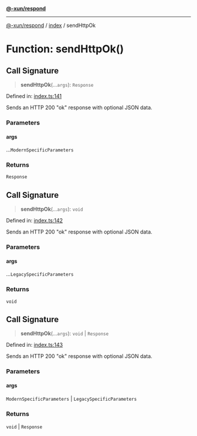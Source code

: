 [**@-xun/respond**](../../README.md)

***

[@-xun/respond](../../README.md) / [index](../README.md) / sendHttpOk

# Function: sendHttpOk()

## Call Signature

> **sendHttpOk**(...`args`): `Response`

Defined in: [index.ts:141](https://github.com/Xunnamius/api-utils/blob/7043346440f4234ebd4f9ce5c0c70a3a86a21c41/packages/respond/src/index.ts#L141)

Sends an HTTP 200 "ok" response with optional JSON data.

### Parameters

#### args

...`ModernSpecificParameters`

### Returns

`Response`

## Call Signature

> **sendHttpOk**(...`args`): `void`

Defined in: [index.ts:142](https://github.com/Xunnamius/api-utils/blob/7043346440f4234ebd4f9ce5c0c70a3a86a21c41/packages/respond/src/index.ts#L142)

Sends an HTTP 200 "ok" response with optional JSON data.

### Parameters

#### args

...`LegacySpecificParameters`

### Returns

`void`

## Call Signature

> **sendHttpOk**(...`args`): `void` \| `Response`

Defined in: [index.ts:143](https://github.com/Xunnamius/api-utils/blob/7043346440f4234ebd4f9ce5c0c70a3a86a21c41/packages/respond/src/index.ts#L143)

Sends an HTTP 200 "ok" response with optional JSON data.

### Parameters

#### args

`ModernSpecificParameters` | `LegacySpecificParameters`

### Returns

`void` \| `Response`
